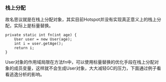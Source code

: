 ### 栈上分配

故名思议就是在栈上分配对象，其实目前Hotspot并没有实现真正意义上的栈上分配，实际上是标量替换。

```
private static int fn(int age) {
    User user = new User(age);
    int i = user.getAge();
    return i;
}
```

User对象的作用域局限在方法fn中，可以使用标量替换的优化手段在栈上分配对象的成员变量，这样就不会生成User对象，大大减轻GC的压力，下面通过例子看看逃逸分析的影响。

